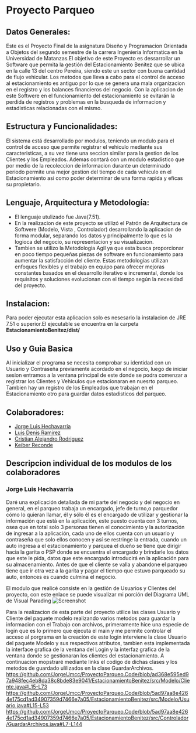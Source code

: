 # Proyecto Parqueo 

## Datos Generales:
Este es el Proyecto Final de la asignatura Diseño y Programacion Orientada a Objetos del segundo semestre de la carrera Ingenieria Informatica en la Universidad de Matanzas.El objetivo de este Proyecto es dessarrollar un Software que permita la gestión del 
 Estacionamiento Benitez que se ubica en la calle 13 del centro Pereira, siendo
 este un sector con buena cantidad de flujo vehicular. Los metodos que lleva a cabo para el
 control de acceso al estacionamiento es antiguo por lo que se genera una mala organizacion
 en el registro y los balances financieros del negocio. Con la aplicacion de este Softwere
 en el funcionamiento del estacionamiento se evitarán la perdida de registros y problemas 
 en la busqueda de informacion y estadisticas relacionadas con el mismo.

## Estructura y Funcionalidades:
  El sistema está desarrollado por modulos, teniendo un modulo para el control de acceso
 que permite registrar el vehiculo mediante sus caracteristicas, a su vez tiene una seccion
 similar para la gestion de los Clientes y los Empleados. Ademas contará con un modulo 
 estadístico que por medio de la recoleccion de informacion durante un determinado periodo
 permite una mejor gestion del tiempo de cada vehiculo en el Estacionamiento asi como poder
 determinar de una forma rapida y eficas su propietario.

  ## Lenguaje, Arquitectura y Metodología: 
  - El lenguaje utulizado fue Java(7.51).
  - En la realizacion de este proyecto se utilizó el Patrón de Arquitectura de Softwere 
 (Modelo, Vista , Controlador) desarrollando la aplicacion de forma modular, separando los datos
 y principalmente lo que es la logioca del negocio, su representacion y su visualizacion.
 - Tambien se utilizo la Metodologia Agil ya que esta busca proporcionar en poco tiempo pequeñas piezas
 de software en funcionamiento para aumentar la satisfacción del cliente. Estas metodologías utilizan 
 enfoques flexibles y el trabajo en equipo para ofrecer mejoras constantes basados en el desarrollo 
 iterativo e incremental, donde los requisitos y soluciones evolucionan con el tiempo según la necesidad
 del proyecto.
 
 ## Instalacion:
 Para poder ejecutar esta aplicacion solo es nesesario la instalacion de JRE 7.51 o superior.El ejecutable se encuentra en la carpeta **EstacionamientoBenitez/dist/**
 
 ## Uso y Guia Basica
 Al inicializar el programa se necesita comprobar su identidad con un Usuario y Contraseña previamente acordado en el negocio, luego de iniciar sesion entramos a la ventana principal de este donde se podra comenzar a registrar los Clientes y Vehiculos que estacionaran en nuesrto parqueo. Tambien hay un registro de los Empleados que trabajan en el Estacionamiento otro para guardar datos estadisticos del parqueo.
 
 ## Colaboradores:
 * [Jorge Luis Hechavarria]( https://github.com/JorgeUmcc )
 * [Luis Denis Ramirez](https://github.com/luisdenys0126)
 * [Cristian Alejandro Rodriguez](https://github.com/crissrdguez)
 * [Keiber Reconde](https://github.com/keiber21)
 
 ## Descripcion individual de los modulos de los colaboradores
 ### Jorge Luis Hechavarria

 Daré una explicación detallada de mi parte del negocio y del negocio en general, en el parqueo trabaja un encargado, jefe de turno,o parquedor cómo lo quieran llamar, él y sólo él es el encargado de utilizar y gestionar la información que está en la aplicación, este puesto cuenta con 3 turnos, osea que en total solo 3 personas tienen el conocimiento y la autorización de ingresar a la aplicación, cada uno de ellos cuenta con un usuario y contraseña que solo ellos conocen y así se restringe la entrada, cuando un auto ingresa a el estacionamiento y parquea el dueño se tiene que dirigir
hacia la garita o PSP donde se encuentra el encargado y brindarle los datos que este le pida, datos que este encargado introducirá en la aplicación para su almacenamiento. Antes de que el cliente se valla y abandone el parqueo tiene que ir otra vez a la garita y pagar el tiempo que estuvo parqueado su auto, entonces es cuando culmina el negocio.

 El modulo que realicé consiste en la gestión de Usuarios y Clientes del proyecto, con este enlace se puede visualizar mi porción del Diagrama UML de Visual Parading
 ![Screenshot](https://github.com/JorgeUmcc/ProyectoParqueo.VP/blob/main/Imagen%20del%20modulo%20de%20JORGE/Porcion%20de%20JorgeUmcc.jpg)

Para la realizacion de esta parte del proyecto utilice las clases Usuario y Cliente del paquete modelo realizando varios metodos para guardar la informacion con el Trabajo con archivos, primeramente hice una especie de login que es lo primero que ejecuta el main y me permite controlar el acceso al porgrama en la creación de este login interviene la clase Usuario del paquete Modelo y sus respectivos atributos, tambien esta implementada la interface grafica de la ventana del Login y la interfaz grafica de la ventana donde se gestionaran los clientes del estacionamiento.
A continuacion mopstraré mediante links el codigo de dichas clases y los metodos de guardado ulilizados en la clase GuardarArchivos.
https://github.com/JorgeUmcc/ProyectoParqueo.Code/blob/ad368e595ed97a948fec4eb8da38c8bde83e9041/EstacionamientoBenitez/src/Modelo/Cliente.java#L15-L73
https://github.com/JorgeUmcc/ProyectoParqueo.Code/blob/5ad97aa8e4264e175cd1ad34907359d7466e7a05/EstacionamientoBenitez/src/Modelo/Usuario.java#L15-L53
https://github.com/JorgeUmcc/ProyectoParqueo.Code/blob/5ad97aa8e4264e175cd1ad34907359d7466e7a05/EstacionamientoBenitez/src/Controlador/GuardarArchivos.java#L7-L144
 
 


